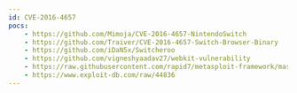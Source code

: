 ```yaml
---
id: CVE-2016-4657
pocs:
    - https://github.com/Mimoja/CVE-2016-4657-NintendoSwitch
    - https://github.com/Traiver/CVE-2016-4657-Switch-Browser-Binary
    - https://github.com/iDaN5x/Switcheroo
    - https://github.com/vigneshyaadav27/webkit-vulnerability
    - https://raw.githubusercontent.com/rapid7/metasploit-framework/master/modules/exploits/apple_ios/browser/webkit_trident.rb
    - https://www.exploit-db.com/raw/44836
---
```

